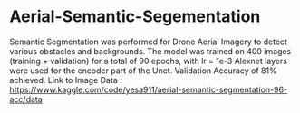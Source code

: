 # Aerial-Semantic-Segementation

Semantic Segmentation was performed for Drone Aerial Imagery to detect various obstacles and backgrounds.
The model was trained on 400 images (training + validation) for a total of 90 epochs, with lr = 1e-3
Alexnet layers were used for the encoder part of the Unet. 
Validation Accuracy of 81% achieved.
Link to Image Data : https://www.kaggle.com/code/yesa911/aerial-semantic-segmentation-96-acc/data
